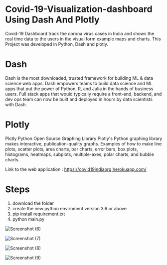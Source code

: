 # Covid-19-Visualization-dashboard Using Dash And Plotly
Covid-19 Dashboard track the corona virus cases in India and shows the real time data to the users in the visual form example maps and charts. This Project was developed in Python, Dash and plotly.

# Dash 
Dash is the most downloaded, trusted framework for building ML & data science web apps.
Dash empowers teams to build data science and ML apps that put the power of Python, R, and Julia in the hands of business users. Full stack apps that would typically require a front-end, backend, and dev ops team can now be built and deployed in hours by data scientists with Dash.

# Plotly
Plotly Python Open Source Graphing Library
Plotly's Python graphing library makes interactive, publication-quality graphs. Examples of how to make line plots, scatter plots, area charts, bar charts, error bars, box plots, histograms, heatmaps, subplots, multiple-axes, polar charts, and bubble charts.


Link to the web application : https://covid19indiaorg.herokuapp.com/


# Steps
1. download the folder
2. create the new python envirnment version 3.6 or above
3. pip install requirement.txt
4. python main.py




![Screenshot (6)](https://user-images.githubusercontent.com/56173595/94290405-c33d7f80-ff77-11ea-8cbf-5e9ff7c1b012.png)


![Screenshot (7)](https://user-images.githubusercontent.com/56173595/94290421-c8023380-ff77-11ea-9243-8f05d89d61ab.png)


![Screenshot (8)](https://user-images.githubusercontent.com/56173595/94290427-c9336080-ff77-11ea-85bd-966da7cc5f42.png)


![Screenshot (9)](https://user-images.githubusercontent.com/56173595/94290429-c9cbf700-ff77-11ea-9d9b-e4ddc6423a03.png)
